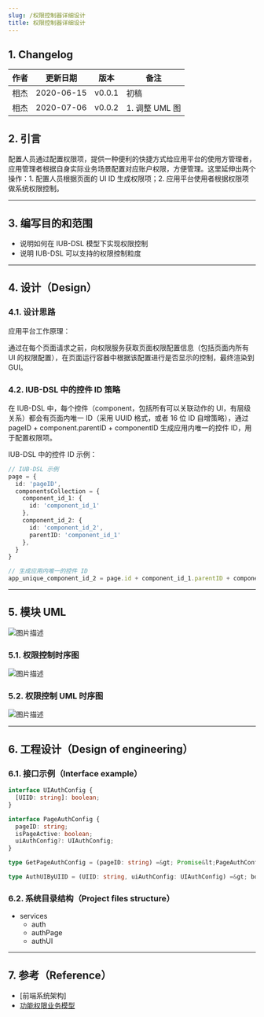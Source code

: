 ```yaml
---
slug: /权限控制器详细设计
title: 权限控制器详细设计
---
```


## 1. Changelog

| 作者 | 更新日期 | 版本 | 备注 |
|---|---|---|---|
| 相杰 | 2020-06-15 | v0.0.1 | 初稿 |
| 相杰 | 2020-07-06 | v0.0.2 | 1. 调整 UML 图 |

## 2. 引言

配置人员通过配置权限项，提供一种便利的快捷方式给应用平台的使用方管理者，应用管理者根据自身实际业务场景配置对应账户权限，方便管理。这里延伸出两个操作：1. 配置人员根据页面的 UI ID 生成权限项；2. 应用平台使用者根据权限项做系统权限控制。

-----

## 3. 编写目的和范围

- 说明如何在 IUB-DSL 模型下实现权限控制
- 说明 IUB-DSL 可以支持的权限控制粒度

-----

## 4. 设计（Design）

### 4.1. 设计思路

应用平台工作原理：

<!-- ![图片描述](../assets/) -->

通过在每个页面请求之前，向权限服务获取页面权限配置信息（包括页面内所有 UI 的权限配置），在页面运行容器中根据该配置进行是否显示的控制，最终渲染到 GUI。

### 4.2. IUB-DSL 中的控件 ID 策略

在 IUB-DSL 中，每个控件（component，包括所有可以关联动作的 UI，有层级关系）都会有页面内唯一 ID（采用 UUID 格式，或者 16 位 ID 自增策略），通过 pageID + component.parentID + componentID 生成应用内唯一的控件 ID，用于配置权限项。

IUB-DSL 中的控件 ID 示例：

```ts
// IUB-DSL 示例
page = {
  id: 'pageID',
  componentsCollection = {
    component_id_1: {
      id: 'component_id_1'
    },
    component_id_2: {
      id: 'component_id_2',
      parentID: 'component_id_1'
    },
  }
}

// 生成应用内唯一的控件 ID
app_unique_component_id_2 = page.id + component_id_1.parentID + component_id_1.id
```

-----

## 5. 模块 UML

![图片描述](https://www.tapd.cn/tfl/pictures/202006/tapd_41909965_1593522375_12.png)

### 5.1. 权限控制时序图

![图片描述](https://www.tapd.cn/tfl/pictures/202006/tapd_41909965_1592968666_33.png)

### 5.2. 权限控制 UML 时序图

![图片描述](https://www.tapd.cn/tfl/pictures/202007/tapd_41909965_1594040143_2.png)

-----

## 6. 工程设计（Design of engineering）

### 6.1. 接口示例（Interface example）

```ts
interface UIAuthConfig {
  [UIID: string]: boolean;
}

interface PageAuthConfig {
  pageID: string;
  isPageActive: boolean;
  uiAuthConfig?: UIAuthConfig;
}

type GetPageAuthConfig = (pageID: string) =&gt; Promise&lt;PageAuthConfig&gt;;

type AuthUIByUIID = (UIID: string, uiAuthConfig: UIAuthConfig) =&gt; boolean;
```

### 6.2. 系统目录结构（Project files structure）

- services
  - auth
  - authPage
  - authUI

-----

## 7. 参考（Reference）

- [前端系统架构]
- [功能权限业务模型](https://www.tapd.cn/41909965/markdown_wikis/?#1141909965001006932)
